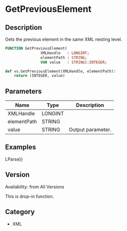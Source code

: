 # GetPreviousElement

## Description
Gets the previous element in the same XML nesting level.

```pascal
FUNCTION GetPreviousElement(
				XMLHandle   : LONGINT;
				elementPath : STRING;
				VAR value   : STRING):INTEGER;
```

```python
def vs.GetPreviousElement(XMLHandle, elementPath):
    return (INTEGER, value)
```

## Parameters
|Name|Type|Description|
|---|---|---|
|XMLHandle|LONGINT|   |
|elementPath|STRING|   |
|value|STRING|Output parameter.|

## Examples
LParse}}

## Version
Availability: from All Versions

This is drop-in function.

## Category
* XML

